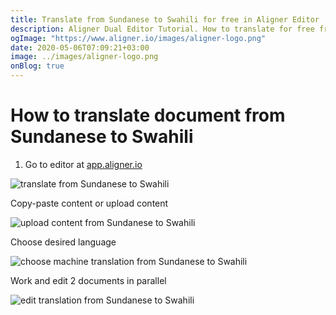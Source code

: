 ```yaml
---
title: Translate from Sundanese to Swahili for free in Aligner Editor
description: Aligner Dual Editor Tutorial. How to translate for free from Sundanese to Swahili. Aligner is multilingual document management platform. 
ogImage: "https://www.aligner.io/images/aligner-logo.png"
date: 2020-05-06T07:09:21+03:00
image: ../images/aligner-logo.png
onBlog: true
---
```


# How to translate document from Sundanese to Swahili

1. Go to editor at [app.aligner.io](https://app.aligner.io "Aligner App web page")

![translate from Sundanese to Swahili](../aligner-blank-editor.png "translate from Sundanese to Swahili")

Copy-paste content or upload content

![upload content from Sundanese to Swahili](../aligner-uploaded-document.png "upload content from Sundanese to Swahili")

Choose desired language

![choose machine translation from Sundanese to Swahili](../aligner-language-dropdown.png "choose machine translation from Sundanese to Swahili")

Work and edit 2 documents in parallel

![edit translation from Sundanese to Swahili](../aligner-double-sitded-editor.png "edit translation from Sundanese to Swahili")

